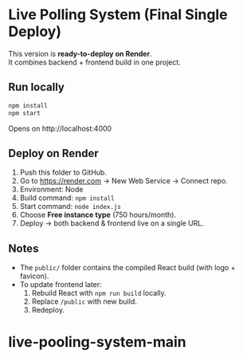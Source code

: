# Live Polling System (Final Single Deploy)

This version is **ready-to-deploy on Render**.  
It combines backend + frontend build in one project.

## Run locally
```bash
npm install
npm start
```
Opens on http://localhost:4000

## Deploy on Render
1. Push this folder to GitHub.
2. Go to https://render.com → New Web Service → Connect repo.
3. Environment: Node
4. Build command: `npm install`
5. Start command: `node index.js`
6. Choose **Free instance type** (750 hours/month).
7. Deploy → both backend & frontend live on a single URL.

## Notes
- The `public/` folder contains the compiled React build (with logo + favicon).
- To update frontend later:
  1. Rebuild React with `npm run build` locally.
  2. Replace `/public` with new build.
  3. Redeploy.
# live-pooling-system-main
